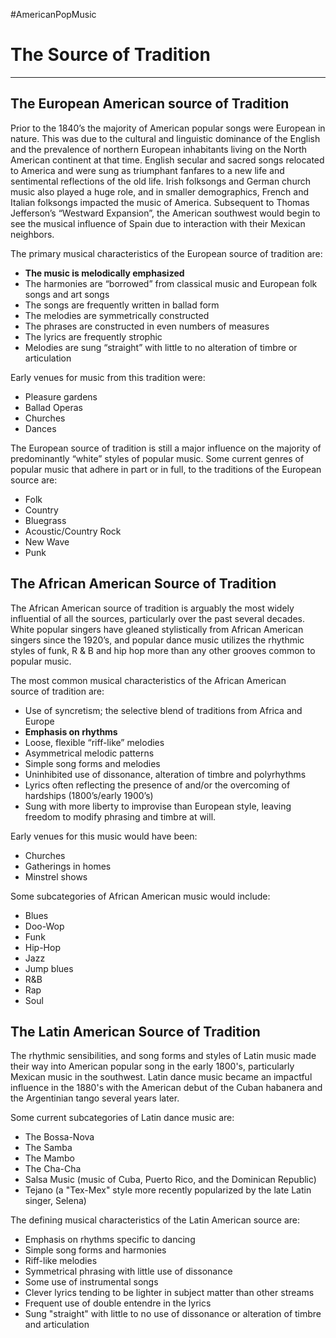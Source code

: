 #AmericanPopMusic
# The Source of Tradition
---
## The European American source of Tradition
Prior to the 1840’s the majority of American popular songs were European in nature. This was due to the cultural and linguistic dominance of the English and the prevalence of northern European inhabitants living on the North American continent at that time. English secular and sacred songs relocated to America and were sung as triumphant fanfares to a new life and sentimental reflections of the old life. Irish folksongs and German church music also played a huge role, and in smaller demographics, French and Italian folksongs impacted the music of America. Subsequent to Thomas Jefferson’s “Westward Expansion”, the American southwest would begin to see the musical influence of Spain due to interaction with their Mexican neighbors.

The primary musical characteristics of the European source of tradition are:  
- **The music is melodically emphasized**  
- The harmonies are “borrowed” from classical music and European folk songs and art songs  
- The songs are frequently written in ballad form  
- The melodies are symmetrically constructed  
- The phrases are constructed in even numbers of measures  
- The lyrics are frequently strophic  
- Melodies are sung “straight” with little to no alteration of timbre or articulation 

Early venues for music from this tradition were:  
- Pleasure gardens  
- Ballad Operas  
- Churches  
- Dances

The European source of tradition is still a major influence on the majority of predominantly “white” styles of popular music. Some current genres of popular music that adhere in part or in full, to the traditions of the European source are:
- Folk
- Country
- Bluegrass
- Acoustic/Country Rock
- New Wave
- Punk

## The African American Source of Tradition
The African American source of tradition is arguably the most widely influential of all the sources, particularly over the past several decades. White popular singers have gleaned stylistically from African American  
singers since the 1920’s, and popular dance music utilizes the rhythmic styles of funk, R & B and hip hop more than any other grooves common to popular music.  

The most common musical characteristics of the African American  
source of tradition are:  
- Use of syncretism; the selective blend of traditions from Africa and Europe  
- **Emphasis on rhythms**  
- Loose, flexible “riff-like” melodies  
- Asymmetrical melodic patterns  
- Simple song forms and melodies  
- Uninhibited use of dissonance, alteration of timbre and polyrhythms  
- Lyrics often reflecting the presence of and/or the overcoming of hardships (1800’s/early 1900’s)  
- Sung with more liberty to improvise than European style, leaving freedom to modify phrasing and timbre at will.  
 
Early venues for this music would have been:  
- Churches  
- Gatherings in homes  
- Minstrel shows  

Some subcategories of African American music would include:  
- Blues  
- Doo-Wop  
- Funk  
- Hip-Hop  
- Jazz  
- Jump blues  
- R&B  
- Rap  
- Soul

## The Latin American Source of Tradition
The rhythmic sensibilities, and song forms and styles of Latin music made their way into American popular song in the early 1800's, particularly Mexican music in the southwest. Latin dance music became an impactful influence in the 1880's with the American debut of the Cuban habanera and the Argentinian tango several years later.

Some current subcategories of Latin dance music are:
- The Bossa-Nova
- The Samba
- The Mambo
- The Cha-Cha
- Salsa Music (music of Cuba, Puerto Rico, and the Dominican Republic)
- Tejano (a "Tex-Mex" style more recently popularized by the late Latin singer, Selena)

The defining musical characteristics of the Latin American source are:
- Emphasis on rhythms specific to dancing
- Simple song forms and harmonies
- Riff-like melodies
- Symmetrical phrasing with little use of dissonance
- Some use of instrumental songs
- Clever lyrics tending to be lighter in subject matter than other streams
- Frequent use of double entendre in the lyrics
- Sung "straight" with little to no use of dissonance or alteration of timbre and articulation